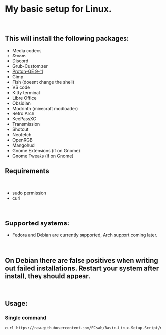 <h1>My basic setup for Linux.</h1>
<br>
<h2>This will install the following packages:</h2>
    <ul>
        <li>Media codecs</li>
        <li>Steam</li>
        <li>Discord</li>
        <li>Grub-Customizer</li>
        <li><a href="https://github.com/GloriousEggroll/proton-ge-custom">Proton-GE 9-11</a></li>
        <li>Gimp</li>
        <li>Fish (doesnt change the shell)</li>
        <li>VS code</li>
        <li>Kitty terminal</li>
        <li>Libre Office</li>
        <li>Obsidian</li>
        <li>Modrinth (minecraft modloader)</li>
        <li>Retro Arch</li>
        <li>KeePassXC</li>
        <li>Transmission</li>
        <li>Shotcut</li>
        <li>Neofetch</li>
        <li>OpenRGB</li>
        <li>Mangohud</li>
        <li>Gnome Extensions (if on Gnome)</li>
        <li>Gnome Tweaks (if on Gnome)</li>
    </ul>

<h2>Requirements</h2>
<br>
<ul>
    <li>sudo permission</li>
    <li>curl</li>
</ul>

<br>

<h2>Supported systems:</h2>
<ul>
    <li>Fedora and Debian are currently supported, Arch support coming later.</li>
</ul>

<br>

<h2>On Debian there are false positives when writing out failed installations. Restart your system after install, they should appear.</h2>

<br>

<h2>Usage:</h2>
<h3>Single command</h3>

```bash
curl https://raw.githubusercontent.com/FCsab/Basic-Linux-Setup-Script/main/setup.sh >> setup.sh && chmod +x setup.sh && sudo bash setup.sh
```
